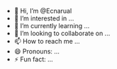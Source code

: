 - 👋 Hi, I’m @Ecnarual
- 👀 I’m interested in ...
- 🌱 I’m currently learning ...
- 💞️ I’m looking to collaborate on ...
- 📫 How to reach me ...
- 😄 Pronouns: ...
- ⚡ Fun fact: ...

<!---
Ecnarual/Ecnarual is a ✨ special ✨ repository because its `README.md` (this file) appears on your GitHub profile.
You can click the Preview link to take a look at your changes.
--->
